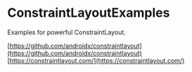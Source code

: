 # ConstraintLayoutExamples
Examples for powerful ConstraintLayout.

[https://github.com/androidx/constraintlayout](https://github.com/androidx/constraintlayout)
[https://constraintlayout.com/](https://constraintlayout.com/)